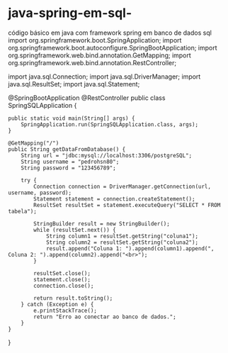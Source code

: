 # java-spring-em-sql-
código básico em java com framework spring em banco de dados sql
import org.springframework.boot.SpringApplication;
import org.springframework.boot.autoconfigure.SpringBootApplication;
import org.springframework.web.bind.annotation.GetMapping;
import org.springframework.web.bind.annotation.RestController;

import java.sql.Connection;
import java.sql.DriverManager;
import java.sql.ResultSet;
import java.sql.Statement;

@SpringBootApplication
@RestController
public class SpringSQLApplication {

    public static void main(String[] args) {
        SpringApplication.run(SpringSQLApplication.class, args);
    }

    @GetMapping("/")
    public String getDataFromDatabase() {
        String url = "jdbc:mysql://localhost:3306/postgreSQL";
        String username = "pedrohsn80";
        String password = "123456789";

        try {
            Connection connection = DriverManager.getConnection(url, username, password);
            Statement statement = connection.createStatement();
            ResultSet resultSet = statement.executeQuery("SELECT * FROM tabela");

            StringBuilder result = new StringBuilder();
            while (resultSet.next()) {
                String column1 = resultSet.getString("coluna1");
                String column2 = resultSet.getString("coluna2");
                result.append("Coluna 1: ").append(column1).append(", Coluna 2: ").append(column2).append("<br>");
            }

            resultSet.close();
            statement.close();
            connection.close();

            return result.toString();
        } catch (Exception e) {
            e.printStackTrace();
            return "Erro ao conectar ao banco de dados.";
        }
    }
}
